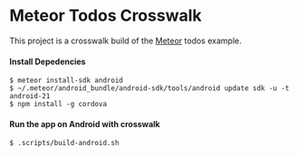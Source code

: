 # Meteor Todos Crosswalk

This project is a crosswalk build of the [Meteor](http://meteor.com) todos example.

#### Install Depedencies
```
$ meteor install-sdk android
$ ~/.meteor/android_bundle/android-sdk/tools/android update sdk -u -t android-21
$ npm install -g cordova
```

#### Run the app on Android with crosswalk
```
$ .scripts/build-android.sh
```
